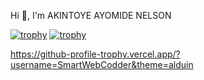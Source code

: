
Hi 👋, I'm AKINTOYE AYOMIDE NELSON

[![trophy](https://github-profile-trophy.vercel.app/?username=SmartWebCodder)](https://github.com/SmartWebCodder/github-profile-trophy)
[![trophy](https://github-profile-trophy.vercel.app/?username=SmartWebCodder&theme=monokai)](https://github.com/SmartWebCodder/github-profile-trophy)

https://github-profile-trophy.vercel.app/?username=SmartWebCodder&theme=alduin
